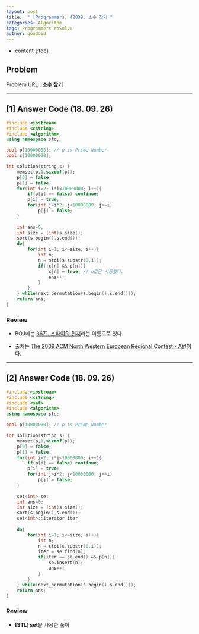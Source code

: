 ```yaml
---
layout: post
title:  " [Programmers] 42839. 소수 찾기 "
categories: Algorithm
tags: Programmers reSolve
author: goodGid
---
```

* content
{:toc}

## Problem 
Problem URL : **[소수 찾기](https://programmers.co.kr/learn/courses/30/lessons/42839)**








---

## [1] Answer Code (18. 09. 26)

``` cpp
#include <iostream>
#include <cstring>
#include <algorithm>
using namespace std;

bool p[10000000]; // p is Prime Number
bool c[10000000];

int solution(string s) {
    memset(p,1,sizeof(p));
    p[0] = false;
    p[1] = false;
    for(int i=2; i*i<10000000; i++){
        if(p[i] == false) continue;
        p[i] = true;
        for(int j=i*2; j<10000000; j+=i)
            p[j] = false;
    }
    
    int ans=0;
    int size = (int)s.size();
    sort(s.begin(),s.end());
    do{
        for(int i=1; i<=size; i++){
            int n;
            n = stoi(s.substr(0,i));
            if(!c[n] && p[n]){
                c[n] = true; // n값은 사용했다.
                ans++;
            }
        }
    } while(next_permutation(s.begin(),s.end()));
    return ans;
}
```

### Review

* BOJ에는 [3671. 스파이의 편지]({{site.url}}/BOJ-3671/)라는 이름으로 있다.

* 출처는 [The 2009 ACM North Western European Regional Contest - A번](http://2009.nwerc.eu/results/nwerc09.pdf)이다.

---


## [2] Answer Code (18. 09. 26)

``` cpp
#include <iostream>
#include <cstring>
#include <set>
#include <algorithm>
using namespace std;

bool p[10000000]; // p is Prime Number

int solution(string s) {
    memset(p,1,sizeof(p));
    p[0] = false;
    p[1] = false;
    for(int i=2; i*i<10000000; i++){
        if(p[i] == false) continue;
        p[i] = true;
        for(int j=i*2; j<10000000; j+=i)
            p[j] = false;
    }
    
    set<int> se;
    int ans=0;
    int size = (int)s.size();
    sort(s.begin(),s.end());
    set<int>::iterator iter;
    
    do{
        for(int i=1; i<=size; i++){
            int n;
            n = stoi(s.substr(0,i));
            iter = se.find(n);
            if(iter == se.end() && p[n]){
                se.insert(n);
                ans++;
            }
        }
    } while(next_permutation(s.begin(),s.end()));
    return ans;
}
```

### Review

* **[STL] set**을 사용한 풀이